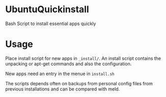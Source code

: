 UbuntuQuickinstall
==================

Bash Script to install essential apps quickly

# Usage #

Place install script for new apps in `_install/`.
An install script contains the unpacking or apt-get commands and also the configuration.

New apps need an entry in the menue in `install.sh`

The scripts depends often on backups from personal config files from previous installations and can be compared with meld. 
